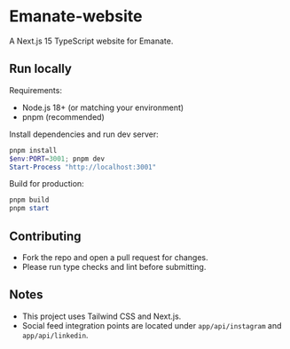 # Emanate-website

A Next.js 15 TypeScript website for Emanate.

## Run locally

Requirements:
- Node.js 18+ (or matching your environment)
- pnpm (recommended)

Install dependencies and run dev server:

```powershell
pnpm install
$env:PORT=3001; pnpm dev
Start-Process "http://localhost:3001"
```

Build for production:

```powershell
pnpm build
pnpm start
```

## Contributing
- Fork the repo and open a pull request for changes.
- Please run type checks and lint before submitting.

## Notes
- This project uses Tailwind CSS and Next.js.
- Social feed integration points are located under `app/api/instagram` and `app/api/linkedin`.
